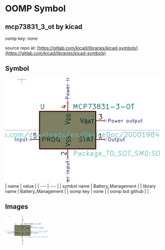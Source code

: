 # OOMP Symbol  
## mcp73831_3_ot  by kicad  
  
oomp key: none  
  
source repo at: [https://gitlab.com/kicad/libraries/kicad-symbols](https://gitlab.com/kicad/libraries/kicad-symbols)  
## Symbol  
  
[![working.png](working_600.png)](working.png)  
| name | value | 
| --- | --- | 
| symbol name | Battery_Management | 
| library name | Battery_Management | 
| oomp key | none | 
| oomp bot github |  | 
## Images  
  
[![working.png](working_140.png)](working.png)  
